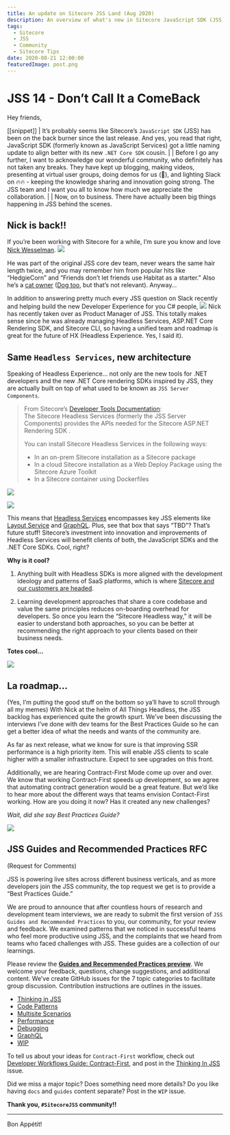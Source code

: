 ```yaml
---
title: An update on Sitecore JSS Land (Aug 2020)
description: An overview of what's new in Sitecore JavaScript SDK (JSS). The new release brings new architecture and the highly anticipated 'Guides and Recommended Practices' documentation.
tags:
  - Sitecore
  - JSS
  - Community
  - Sitecore Tips
date: 2020-08-21 12:00:00
featuredImage: post.png
---
```


# JSS 14 - Don’t Call It a ComeBack
Hey friends,

[[snippet]]
| It’s probably seems like Sitecore’s `JavaScript SDK` (JSS) has been on the back burner since the last release. And yes, you read that right, JavaScript SDK (formerly known as JavaScript Services) got a little naming update to align better with its new `.NET Core SDK` cousin. 
| 
| Before I go any further, I want to acknowledge our wonderful community, who definitely has not taken any breaks. They have kept up blogging, making videos, presenting at virtual user groups, doing demos for us (🥰), and lighting Slack on 🔥🔥 - keeping the knowledge sharing and innovation going strong. The JSS team and I want you all to know how much we appreciate the collaboration.
| 
| Now, on to business. There have actually been big things happening in JSS behind the scenes.


## Nick is back!!
If you’re been working with Sitecore for a while, I’m sure you know and love [Nick Wesselman](https://twitter.com/techphoria414). 
![](./nick.jpg)

He was part of the original JSS core dev team, never wears the same hair length twice, and you may remember him from popular hits like “HedgieCorn” and  “Friends don’t let friends use Habitat as a starter.” Also he’s a [cat owner](https://twitter.com/techphoria414/status/1255989723845230594) ([Dog too](https://twitter.com/techphoria414/status/1249766921819557888), but that’s not relevant). Anyway…

In addition to answering pretty much every JSS question on Slack recently and helping build the new Developer Experience for you C# people,
![](bill_gates.gif)
Nick has recently taken over as Product Manager of JSS. This totally makes sense since he was already managing Headless Services, ASP.NET Core Rendering SDK, and Sitecore CLI, so having a unified team and roadmap is great for the future of HX (Headless Experience. Yes, I said it).



## Same `Headless Services`, new architecture
Speaking of Headless Experience… not only are the new tools for .NET developers and the new .NET Core rendering SDKs inspired by JSS, they are actually built on top of what used to be known as `JSS Server Components`.

> From Sitecore’s [Developer Tools Documentation](https://doc.sitecore.com/developers/100/developer-tools/en/sitecore-headless-services.html):  
> The Sitecore Headless Services (formerly the  JSS Server Components) provides the APIs needed for the  Sitecore ASP.NET Rendering SDK .  
>   
> You can install Sitecore Headless Services in the following ways:  
>   * In an on-prem Sitecore installation as a Sitecore package  
>   * In a cloud Sitecore installation as a Web Deploy Package using the Sitecore Azure Toolkit  
>   * In a Sitecore container using Dockerfiles  


![](./Sv9_architecture.png)


![](./Sv10_architecture.png)

This means that [Headless Services](https://doc.sitecore.com/developers/100/developer-tools/en/sitecore-headless-services.html) encompasses key JSS elements like [Layout Service](https://doc.sitecore.com/developers/100/developer-tools/en/sitecore-layout-service.html) and [GraphQL](https://doc.sitecore.com/developers/100/sitecore-experience-manager/en/graphql.html).  Plus, see that box that says “TBD”? That’s future stuff! Sitecore’s investment into innovation and improvements of Headless Services will benefit clients of both, the JavaScript SDKs and the .NET Core SDKs. Cool, right?

**Why is it cool?**

1. Anything built with Headless SDKs is more aligned with the development ideology and patterns of SaaS platforms, which is where [Sitecore and our customers are headed](https://www.sitecore.com/company/news-events/press-releases/2019/11/sitecore-saas-strategy/saas-faq).

2. Learning development approaches that share a core codebase and value the same principles reduces on-boarding overhead for developers. So once you learn the “Sitecore Headless way,” it will be easier to understand both approaches, so you can be better at recommending the right approach to your clients based on their business needs. 


**Totes cool…**

![](./cool_doggo.gif)


## La roadmap…
(Yes, I’m putting the good stuff on the bottom so ya’ll have to scroll through all my memes)
With Nick at the helm of All Things Headless, the JSS backlog has experienced quite the growth spurt. We’ve been discussing the interviews I’ve done with dev teams for the Best Practices Guide so he can get a better idea of what the needs and wants of the community are.

As far as next release, what we know for sure is that improving SSR performance is a high priority item. This will enable JSS clients to scale higher with a smaller infrastructure. Expect to see upgrades on this front.

Additionally, we are hearing Contract-First Mode come up over and over. We know that working Contract-First speeds up development, so we agree that automating contract generation would be a great feature. But we’d like to hear more about the different ways that teams envision Contact-First working. How are you doing it now? Has it created any new challenges?

*Wait, did she say Best Practices Guide?*

![](./yes_i_did.gif)


## JSS Guides and Recommended Practices RFC
(Request for Comments)

JSS is powering live sites across different business verticals, and as more developers join the JSS community, the top request we get is to provide a “Best Practices Guide.”

We are proud to announce that after countless hours of research and development team interviews, we are ready to submit the first version of `JSS Guides and Recommended Practices` to you, our community, for your review and feedback. We examined patterns that we noticed in successful teams who feel more productive using JSS, and the complaints that we heard from teams who faced challenges with JSS. These guides are a collection of our learnings.
 
Please review the [**Guides and Recommended Practices preview**](https://jss-docs-preview3.herokuapp.com/guides/). We welcome your feedback, questions, change suggestions, and additional content.  We’ve create GitHub issues for the 7 topic categories to facilitate group discussion. Contribution instructions are outlines in the issues.

* [Thinking in JSS](https://github.com/Sitecore/jss/issues/432)
* [Code Patterns](https://github.com/Sitecore/jss/issues/433)
* [Multisite Scenarios](https://github.com/Sitecore/jss/issues/434)
* [Performance](https://github.com/Sitecore/jss/issues/435)
* [Debugging](https://github.com/Sitecore/jss/issues/436)
* [GraphQL](https://github.com/Sitecore/jss/issues/437)
* [WIP](https://github.com/Sitecore/jss/issues/438)

To tell us about your ideas for `Contract-First` workflow, check out [Developer Workflows Guide: Contract-First](https://jss-docs-preview3.herokuapp.com/guides/thinking-in-jss/developer-workflows#contract-first), and post in the [Thinking In JSS](https://github.com/Sitecore/jss/issues/432) issue.

Did we miss a major topic? Does something need more details? Do you like having `docs` and `guides` content separate? Post in the `WIP` issue.

**Thank you, `#SitecoreJSS` community!!**

---

Bon Appétit!
